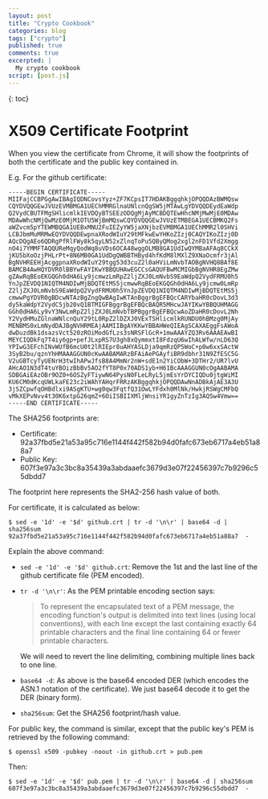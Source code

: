 ```yaml
---
layout: post
title: "Crypto Cookbook"
categories: blog
tags: ["crypto"]
published: true
comments: true
excerpted: |
  My crypto cookbook
script: [post.js]
---
```


{: toc}

# X509 Certificate Footprint

When you view the certificate from Chrome, it will show the footprints of both the certificate and the public key contained in.

E.g. For the github certificate:

```
-----BEGIN CERTIFICATE-----
MIIFajCCBPGgAwIBAgIQDNCovsYyz+ZF7KCpsIT7HDAKBggqhkjOPQQDAzBWMQsw
CQYDVQQGEwJVUzEVMBMGA1UEChMMRGlnaUNlcnQgSW5jMTAwLgYDVQQDEydEaWdp
Q2VydCBUTFMgSHlicmlkIEVDQyBTSEEzODQgMjAyMCBDQTEwHhcNMjMwMjE0MDAw
MDAwWhcNMjQwMzE0MjM1OTU5WjBmMQswCQYDVQQGEwJVUzETMBEGA1UECBMKQ2Fs
aWZvcm5pYTEWMBQGA1UEBxMNU2FuIEZyYW5jaXNjbzEVMBMGA1UEChMMR2l0SHVi
LCBJbmMuMRMwEQYDVQQDEwpnaXRodWIuY29tMFkwEwYHKoZIzj0CAQYIKoZIzj0D
AQcDQgAEo6QDRgPfRlFWy8k5qyLN52xZlnqToPu5QByQMog2xgl2nFD1Vfd2Xmgg
nO4i7YMMFTAQQUReMqyQodWq8uVDs6OCA48wggOLMB8GA1UdIwQYMBaAFAq8CCkX
jKU5bXoOzjPHLrPt+8N6MB0GA1UdDgQWBBTHByd4hfKdM8lMXlZ9XNaOcmfr3jAl
BgNVHREEHjAcggpnaXRodWIuY29tgg53d3cuZ2l0aHViLmNvbTAOBgNVHQ8BAf8E
BAMCB4AwHQYDVR0lBBYwFAYIKwYBBQUHAwEGCCsGAQUFBwMCMIGbBgNVHR8EgZMw
gZAwRqBEoEKGQGh0dHA6Ly9jcmwzLmRpZ2ljZXJ0LmNvbS9EaWdpQ2VydFRMU0h5
YnJpZEVDQ1NIQTM4NDIwMjBDQTEtMS5jcmwwRqBEoEKGQGh0dHA6Ly9jcmw0LmRp
Z2ljZXJ0LmNvbS9EaWdpQ2VydFRMU0h5YnJpZEVDQ1NIQTM4NDIwMjBDQTEtMS5j
cmwwPgYDVR0gBDcwNTAzBgZngQwBAgIwKTAnBggrBgEFBQcCARYbaHR0cDovL3d3
dy5kaWdpY2VydC5jb20vQ1BTMIGFBggrBgEFBQcBAQR5MHcwJAYIKwYBBQUHMAGG
GGh0dHA6Ly9vY3NwLmRpZ2ljZXJ0LmNvbTBPBggrBgEFBQcwAoZDaHR0cDovL2Nh
Y2VydHMuZGlnaWNlcnQuY29tL0RpZ2lDZXJ0VExTSHlicmlkRUNDU0hBMzg0MjAy
MENBMS0xLmNydDAJBgNVHRMEAjAAMIIBgAYKKwYBBAHWeQIEAgSCAXAEggFsAWoA
dwDuzdBk1dsazsVct520zROiModGfLzs3sNRSFlGcR+1mwAAAYZQ3Rv6AAAEAwBI
MEYCIQDkFq7T4iy6gp+pefJLxpRS7U3gh8xQymmxtI8FdzqU6wIhALWfw/nLD63Q
YPIwG3EFchINvWUfB6mcU0t2lRIEpr8uAHYASLDja9qmRzQP5WoC+p0w6xxSActW
3SyB2bu/qznYhHMAAAGGUN0cKwAABAMARzBFAiAePGAyfiBR9dbhr31N9ZfESC5G
V2uGBTcyTyUENrH3twIhAPwJfsB8A4MmNr2nW+sdE1n2YiCObW+3DTHr2/UR7lvU
AHcAO1N3dT4tuYBOizBbBv5AO2fYT8P0x70ADS1yb+H61BcAAAGGUN0cOgAABAMA
SDBGAiEAzOBr9OZ0+6OSZyFTiywN64PysN0FLeLRyL5jmEsYrDYCIQDu0jtgWiMI
KU6CM0dKcqUWLkaFE23c2iWAhYAHqrFRRzAKBggqhkjOPQQDAwNnADBkAjAE3A3U
3jSZCpwfqOHBdlxi9ASgKTU+wg0qw3FqtfQ31OwLYFdxh0MlNk/HwkjRSWgCMFbQ
vMkXEPvNvv4t30K6xtpG26qmZ+6OiISBIIXMljWnsiYR1gyZnTzIg3AQSw4Vmw==
-----END CERTIFICATE-----
```

The SHA256 footprints are:

- Certificate: 92a37fbd5e21a53a95c716e1144f442f582b94d0fafc673eb6717a4eb51a88a7
- Public Key: 607f3e97a3c3bc8a35439a3abdaaefc3679d3e07f22456397c7b9296c55dbdd7

The footprint here represents the SHA2-256 hash value of both.

For certificate, it is calculated as below:

```shell
$ sed -e '1d' -e '$d' github.crt | tr -d '\n\r' | base64 -d | sha256sum
92a37fbd5e21a53a95c716e1144f442f582b94d0fafc673eb6717a4eb51a88a7  -
```

Explain the above command:

- `sed -e '1d' -e '$d' github.crt`: Remove the 1st and the last line of the github certificate file (PEM encoded).
- `tr -d '\n\r'`: As the PEM printable encoding section says:

    > To represent the encapsulated text of a PEM message, the encoding function's output is delimited into text lines (using local conventions), with each line except the last containing exactly 64 printable characters and the final line containing 64 or fewer printable characters.

    We will need to revert the line delimiting, combining multiple lines back to one line.

- `base64 -d`: As above is the base64 encoded DER (which encodes the ASN.1 notation of the certificate). We just base64 decode it to get the DER (binary form).
- `sha256sum`: Get the SHA256 footprint/hash value.

For public key, the command is similar, except that the public key's PEM is retrieved by the following command:

```
$ openssl x509 -pubkey -noout -in github.crt > pub.pem
```

Then:

```
$ sed -e '1d' -e '$d' pub.pem | tr -d '\n\r' | base64 -d | sha256sum
607f3e97a3c3bc8a35439a3abdaaefc3679d3e07f22456397c7b9296c55dbdd7  -
```
